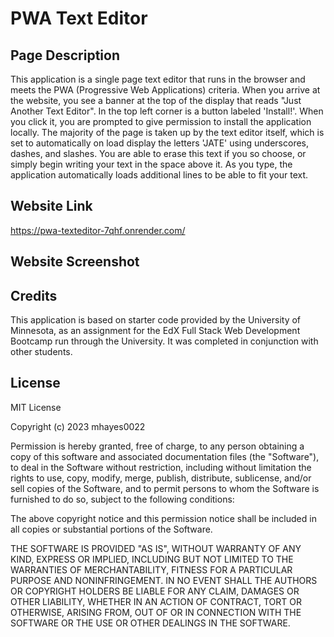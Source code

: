 # PWA Text Editor

## Page Description

This application is a single page text editor that runs in the browser and meets the PWA (Progressive Web Applications) criteria. When you arrive at the website, you see a banner at the top of the display that reads "Just Another Text Editor". In the top left corner is a button labeled 'Install!'. When you click it, you are prompted to give permission to install the application locally. The majority of the page is taken up by the text editor itself, which is set to automatically on load display the letters 'JATE' using underscores, dashes, and slashes. You are able to erase this text if you so choose, or simply begin writing your text in the space above it. As you type, the application automatically loads additional lines to be able to fit your text.

## Website Link

https://pwa-texteditor-7qhf.onrender.com/

## Website Screenshot

## Credits

This application is based on starter code provided by the University of Minnesota, as an assignment for the EdX Full Stack Web Development Bootcamp run through the University. It was completed in conjunction with other students.

## License

MIT License

Copyright (c) 2023 mhayes0022

Permission is hereby granted, free of charge, to any person obtaining a copy
of this software and associated documentation files (the "Software"), to deal
in the Software without restriction, including without limitation the rights
to use, copy, modify, merge, publish, distribute, sublicense, and/or sell
copies of the Software, and to permit persons to whom the Software is
furnished to do so, subject to the following conditions:

The above copyright notice and this permission notice shall be included in all
copies or substantial portions of the Software.

THE SOFTWARE IS PROVIDED "AS IS", WITHOUT WARRANTY OF ANY KIND, EXPRESS OR
IMPLIED, INCLUDING BUT NOT LIMITED TO THE WARRANTIES OF MERCHANTABILITY,
FITNESS FOR A PARTICULAR PURPOSE AND NONINFRINGEMENT. IN NO EVENT SHALL THE
AUTHORS OR COPYRIGHT HOLDERS BE LIABLE FOR ANY CLAIM, DAMAGES OR OTHER
LIABILITY, WHETHER IN AN ACTION OF CONTRACT, TORT OR OTHERWISE, ARISING FROM,
OUT OF OR IN CONNECTION WITH THE SOFTWARE OR THE USE OR OTHER DEALINGS IN THE
SOFTWARE.

